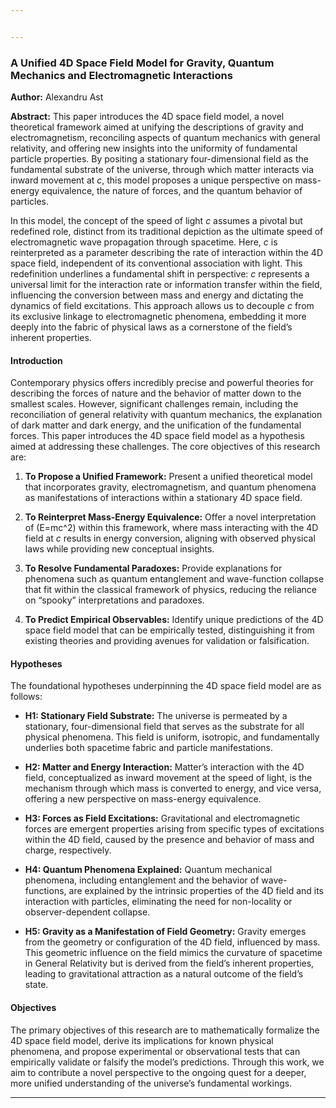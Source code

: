 ```yaml
---


---
```


<h3 id="a-unified-4d-space-field-model-for-gravity-quantum-mechanics-and-electromagnetic-interactions">A Unified 4D Space Field Model for Gravity, Quantum Mechanics and Electromagnetic Interactions</h3>
<p><strong>Author:</strong> Alexandru Ast</p>
<p><strong>Abstract:</strong> This paper introduces the 4D space field model, a novel theoretical framework aimed at unifying the descriptions of gravity and electromagnetism, reconciling aspects of quantum mechanics with general relativity, and offering new insights into the uniformity of fundamental particle properties. By positing a stationary four-dimensional field as the fundamental substrate of the universe, through which matter interacts via inward movement at <em>c</em>, this model proposes a unique perspective on mass-energy equivalence, the nature of forces, and the quantum behavior of particles.</p>
<p>In this model, the concept of the speed of light <em>c</em> assumes a pivotal but redefined role, distinct from its traditional depiction as the ultimate speed of electromagnetic wave propagation through spacetime. Here, <em>c</em> is reinterpreted as a parameter describing the rate of interaction within the 4D space field, independent of its conventional association with light. This redefinition underlines a fundamental shift in perspective: <em>c</em> represents a universal limit for the interaction rate or information transfer within the field, influencing the conversion between mass and energy and dictating the dynamics of field excitations. This approach allows us to decouple <em>c</em> from its exclusive linkage to electromagnetic phenomena, embedding it more deeply into the fabric of physical laws as a cornerstone of the field’s inherent properties.</p>
<h4 id="introduction">Introduction</h4>
<p>Contemporary physics offers incredibly precise and powerful theories for describing the forces of nature and the behavior of matter down to the smallest scales. However, significant challenges remain, including the reconciliation of general relativity with quantum mechanics, the explanation of dark matter and dark energy, and the unification of the fundamental forces. This paper introduces the 4D space field model as a hypothesis aimed at addressing these challenges. The core objectives of this research are:</p>
<ol>
<li>
<p><strong>To Propose a Unified Framework:</strong> Present a unified theoretical model that incorporates gravity, electromagnetism, and quantum phenomena as manifestations of interactions within a stationary 4D space field.</p>
</li>
<li>
<p><strong>To Reinterpret Mass-Energy Equivalence:</strong> Offer a novel interpretation of (E=mc^2) within this framework, where mass interacting with the 4D field at <em>c</em> results in energy conversion, aligning with observed physical laws while providing new conceptual insights.</p>
</li>
<li>
<p><strong>To Resolve Fundamental Paradoxes:</strong> Provide explanations for phenomena such as quantum entanglement and wave-function collapse that fit within the classical framework of physics, reducing the reliance on “spooky” interpretations and paradoxes.</p>
</li>
<li>
<p><strong>To Predict Empirical Observables:</strong> Identify unique predictions of the 4D space field model that can be empirically tested, distinguishing it from existing theories and providing avenues for validation or falsification.</p>
</li>
</ol>
<h4 id="hypotheses">Hypotheses</h4>
<p>The foundational hypotheses underpinning the 4D space field model are as follows:</p>
<ul>
<li>
<p><strong>H1: Stationary Field Substrate:</strong> The universe is permeated by a stationary, four-dimensional field that serves as the substrate for all physical phenomena. This field is uniform, isotropic, and fundamentally underlies both spacetime fabric and particle manifestations.</p>
</li>
<li>
<p><strong>H2: Matter and Energy Interaction:</strong> Matter’s interaction with the 4D field, conceptualized as inward movement at the speed of light, is the mechanism through which mass is converted to energy, and vice versa, offering a new perspective on mass-energy equivalence.</p>
</li>
<li>
<p><strong>H3: Forces as Field Excitations:</strong> Gravitational and electromagnetic forces are emergent properties arising from specific types of excitations within the 4D field, caused by the presence and behavior of mass and charge, respectively.</p>
</li>
<li>
<p><strong>H4: Quantum Phenomena Explained:</strong> Quantum mechanical phenomena, including entanglement and the behavior of wave-functions, are explained by the intrinsic properties of the 4D field and its interaction with particles, eliminating the need for non-locality or observer-dependent collapse.</p>
</li>
<li>
<p><strong>H5: Gravity as a Manifestation of Field Geometry:</strong> Gravity emerges from the geometry or configuration of the 4D field, influenced by mass. This geometric influence on the field mimics the curvature of spacetime in General Relativity but is derived from the field’s inherent properties, leading to gravitational attraction as a natural outcome of the field’s state.</p>
</li>
</ul>
<h4 id="objectives">Objectives</h4>
<p>The primary objectives of this research are to mathematically formalize the 4D space field model, derive its implications for known physical phenomena, and propose experimental or observational tests that can empirically validate or falsify the model’s predictions. Through this work, we aim to contribute a novel perspective to the ongoing quest for a deeper, more unified understanding of the universe’s fundamental workings.</p>
<hr>

